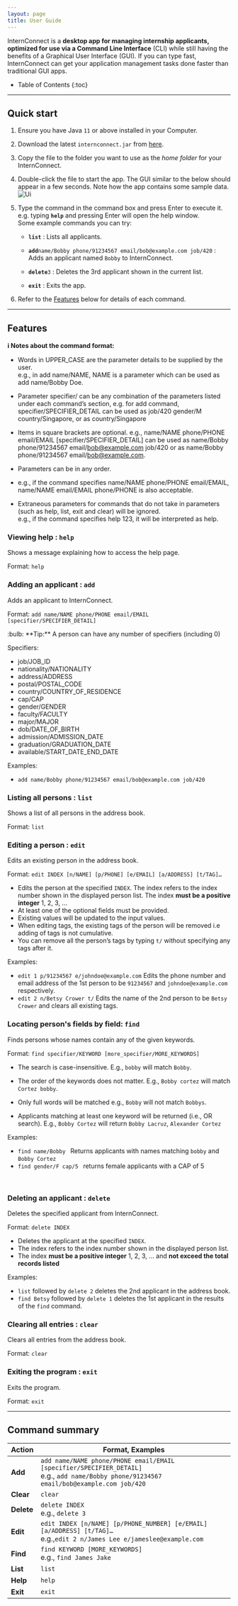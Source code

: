 ```yaml
---
layout: page
title: User Guide
---
```


InternConnect is a **desktop app for managing internship applicants, optimized for use via a Command Line Interface** (CLI) while still having the benefits of a Graphical User Interface (GUI). If you can type fast, InternConnect can get your application management tasks done faster than traditional GUI apps.

* Table of Contents
{:toc}

--------------------------------------------------------------------------------------------------------------------

## Quick start

1. Ensure you have Java `11` or above installed in your Computer.

1. Download the latest `internconnect.jar` from [here](https://github.com/AY2223S1-CS2103-F14-2/tp/releases).

1. Copy the file to the folder you want to use as the _home folder_ for your InternConnect.

1. Double-click the file to start the app. The GUI similar to the below should appear in a few seconds. Note how the app contains some sample data.<br>
   ![Ui](images/Ui.png)

1. Type the command in the command box and press Enter to execute it. e.g. typing **`help`** and pressing Enter will open the help window.<br>
   Some example commands you can try:

   * **`list`** : Lists all applicants.

   * **`add`**`name/Bobby phone/91234567 email/bob@example.com job/420` : Adds an applicant named `Bobby` to InternConnect.

   * **`delete`**`3` : Deletes the 3rd applicant shown in the current list.

   * **`exit`** : Exits the app.

1. Refer to the [Features](#features) below for details of each command.

--------------------------------------------------------------------------------------------------------------------

## Features

<div markdown="block" class="alert alert-info">

**:information_source: Notes about the command format:**<br>

* Words in UPPER_CASE are the parameter details to be supplied by the user.  
  e.g., in add name/NAME, NAME is a parameter which can be used as add name/Bobby Doe.

* Parameter specifier/ can be any combination of the parameters listed under each command’s section, e.g. for add command, specifier/SPECIFIER_DETAIL can be used as job/420 gender/M country/Singapore, or as country/Singapore

* Items in square brackets are optional.
  e.g., name/NAME phone/PHONE email/EMAIL [specifier/SPECIFIER_DETAIL] can be used as name/Bobby phone/91234567 email/bob@example.com job/420 or as name/Bobby phone/91234567 email/bob@example.com.

* Parameters can be in any order.  
* e.g., if the command specifies name/NAME phone/PHONE email/EMAIL, name/NAME email/EMAIL phone/PHONE is also acceptable.

* Extraneous parameters for commands that do not take in parameters (such as help, list, exit and clear) will be ignored.  
  e.g., if the command specifies help 123, it will be interpreted as help.

</div>

### Viewing help : `help`

Shows a message explaining how to access the help page.

Format: `help`


### Adding an applicant : `add`

Adds an applicant to InternConnect.

Format: `add name/NAME phone/PHONE email/EMAIL [specifier/SPECIFIER_DETAIL]`

<div markdown="span" class="alert alert-primary">:bulb: **Tip:**
A person can have any number of specifiers (including 0)
</div>

Specifiers:
* job/JOB_ID
* nationality/NATIONALITY
* address/ADDRESS
* postal/POSTAL_CODE
* country/COUNTRY_OF_RESIDENCE
* cap/CAP
* gender/GENDER
* faculty/FACULTY
* major/MAJOR
* dob/DATE_OF_BIRTH
* admission/ADMISSION_DATE
* graduation/GRADUATION_DATE
* available/START_DATE_END_DATE

Examples:
* `add name/Bobby phone/91234567 email/bob@example.com job/420`


### Listing all persons : `list`

Shows a list of all persons in the address book.

Format: `list`


### Editing a person : `edit`

Edits an existing person in the address book.

Format: `edit INDEX [n/NAME] [p/PHONE] [e/EMAIL] [a/ADDRESS] [t/TAG]…​`

* Edits the person at the specified `INDEX`. The index refers to the index number shown in the displayed person list. The index **must be a positive integer** 1, 2, 3, …​
* At least one of the optional fields must be provided.
* Existing values will be updated to the input values.
* When editing tags, the existing tags of the person will be removed i.e adding of tags is not cumulative.
* You can remove all the person’s tags by typing `t/` without
    specifying any tags after it.

Examples:
*  `edit 1 p/91234567 e/johndoe@example.com` Edits the phone number and email address of the 1st person to be `91234567` and `johndoe@example.com` respectively.
*  `edit 2 n/Betsy Crower t/` Edits the name of the 2nd person to be `Betsy Crower` and clears all existing tags.


### Locating person's fields by field: `find`

Finds persons whose names contain any of the given keywords.

Format: `find specifier/KEYWORD [more_specifier/MORE_KEYWORDS]`

* The search is case-insensitive. E.g., `bobby` will match `Bobby`.
* The order of the keywords does not matter. E.g., `Bobby cortez` will match `Cortez bobby`.
* Only full words will be matched e.g., `Bobby` will not match `Bobbys`.
  
  <!--- Can consider a flag for subwords in future increments) -->

* Applicants matching at least one keyword will be returned (i.e., OR search). E.g., `Bobby Cortez` will return `Bobby Lacruz`, `Alexander Cortez`

Examples:
* `find name/Bobby ` Returns applicants with names matching `bobby` and `Bobby Cortez`
* `find gender/F cap/5 ` returns female applicants with a CAP of 5

<br>


### Deleting an applicant : `delete`

Deletes the specified applicant from InternConnect.

Format: `delete INDEX`

* Deletes the applicant at the specified `INDEX`.
* The index refers to the index number shown in the displayed person list.
* The index **must be a positive integer** 1, 2, 3, …​ and **not exceed the total records listed**

Examples:
* `list` followed by `delete 2` deletes the 2nd applicant in the address book.
* `find Betsy` followed by `delete 1` deletes the 1st applicant in the results of the `find` command.


### Clearing all entries : `clear`

Clears all entries from the address book.

Format: `clear`


### Exiting the program : `exit`

Exits the program.

Format: `exit`

-----------------------------------------------------------------------------------------------------

## Command summary

| Action     | Format, Examples                                                                                                                               |
|------------|------------------------------------------------------------------------------------------------------------------------------------------------|
| **Add**    | `add name/NAME phone/PHONE email/EMAIL [specifier/SPECIFIER_DETAIL]` <br> e.g., `add name/Bobby phone/91234567 email/bob@example.com job/420`  |
| **Clear**  | `clear`                                                                                                                                        |
| **Delete** | `delete INDEX`<br> e.g., `delete 3`                                                                                                            |
| **Edit**   | `edit INDEX [n/NAME] [p/PHONE_NUMBER] [e/EMAIL] [a/ADDRESS] [t/TAG]…​`<br> e.g.,`edit 2 n/James Lee e/jameslee@example.com`                    |
| **Find**   | `find KEYWORD [MORE_KEYWORDS]`<br> e.g., `find James Jake`                                                                                     |  
| **List**   | `list`                                                                                                                                         | 
| **Help**   | `help`                                                                                                                                         |
| **Exit**   | `exit`                                                                                                                                         |
